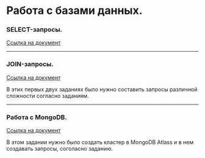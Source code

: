 # Работа с базами данных.


### SELECT-запросы.
[Ссылка на документ](https://docs.google.com/spreadsheets/d/1nzdVdQdvfl03zDI_QIU8W5S8izWAN_8rx70fcAZuNOo/edit?usp=sharing)

---

### JOIN-запросы.
[Ссылка на документ](https://docs.google.com/spreadsheets/d/1JwdmioXaA0CTK2_xcdiQSUflO7BjPAw7HfBn7rvWwMQ/edit?usp=sharing)

В этих первых двух заданиях было нужно составить запросы различной сложности согласно заданиям.

---

### Работа с MongoDB.
[Ссылка на документ](https://docs.google.com/spreadsheets/d/1bsJaxMIk9G3i5TLV4XMXvF9sUW4Ddo7MY9H7281qT5Q/edit?usp=sharing)

В этом задании нужно было создать кластер в MongoDB Atlass и в нем создавать запросы, соголасно заданию.
